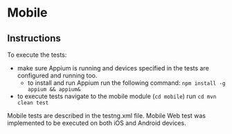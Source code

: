 # Mobile
 
 ## Instructions
 
 To execute the tests:
 
 - make sure Appium is running and devices specified in the tests are 
 configured and running too.
   - to install and run Appium run the following command:
   ``npm install -g appium && appium&``
 - to execute tests navigate to the mobile module (``cd mobile``) run ``cd mvn clean test``
 
 Mobile tests are described in the testng.xml file. 
 Mobile Web test was implemented to be executed on both iOS and Android devices.